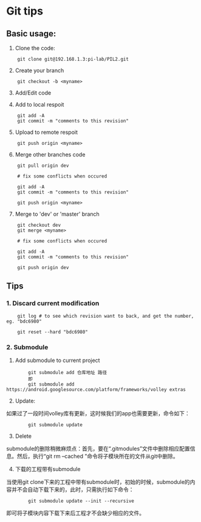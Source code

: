 # Git tips

## Basic usage:

1. Clone the code:
```
    git clone git@192.168.1.3:pi-lab/PIL2.git
```

2. Create your branch
```
    git checkout -b <myname>
```
    
3. Add/Edit code

4. Add to local respoit
```
    git add -A
    git commit -m "comments to this revision"
```
    
5. Upload to remote respoit
```
    git push origin <myname>
```
    
6. Merge other branches code
```
    git pull origin dev
    
    # fix some conflicts when occured
    
    git add -A
    git commit -m "comments to this revision"

    git push origin <myname>
```    
    
7. Merge to 'dev' or 'master' branch
```
    git checkout dev
    git merge <myname>
    
    # fix some conflicts when occured
    
    git add -A
    git commit -m "comments to this revision"

    git push origin dev
```    
    

## Tips

### 1. Discard current modification
```
    git log # to see which revision want to back, and get the number, eg. "bdc6980"
    
    git reset --hard "bdc6980"
```    

### 2. Submodule

1. Add submodule to current project
```
        git submodule add 仓库地址 路径
        即
        git submodule add https://android.googlesource.com/platform/frameworks/volley extras
```

2. Update:

如果过了一段时间volley库有更新，这时候我们的app也需要更新，命令如下：
```
        git submodule update
```

3. Delete

submodule的删除稍微麻烦点：首先，要在“.gitmodules”文件中删除相应配置信息。然后，执行“git rm –cached ”命令将子模块所在的文件从git中删除。
        
4. 下载的工程带有submodule

当使用git clone下来的工程中带有submodule时，初始的时候，submodule的内容并不会自动下载下来的，此时，只需执行如下命令：
```
        git submodule update --init --recursive
```
即可将子模块内容下载下来后工程才不会缺少相应的文件。
